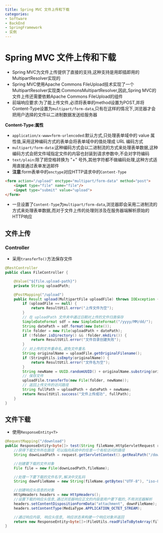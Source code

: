 ```yaml
---
title: Spring MVC 文件上传和下载
categories:
- Software
- BackEnd
- SpringFramework
- 实例
---
```

# Spring MVC 文件上传和下载

- Spring MVC为文件上传提供了直接的支持,这种支持是用即插即用的MultipartResolver实现的
- Spring MVC使用Apache Commons FileUpload技术实现了一个MultipartResolver实现类:CommonsMultipartResolver,因此,Spring MVC的文件上传还需要依赖Apache Commons FileUpload的组件
- 前端响应要求:为了能上传文件,必须将表单的method设置为POST,并将Content-Type设置为`multipart/form-data`,只有在这样的情况下,浏览器才会把用户选择的文件以二进制数据发送给服务器

**Content-Type:属性**

- `application/x-www=form-urlencoded`:默认方式,只处理表单域中的 value 属性值,采用这种编码方式的表单会将表单域中的值处理成 URL 编码方式
- `multipart/form-data`:这种编码方式会以二进制流的方式来处理表单数据,这种编码方式会把文件域指定文件的内容也封装到请求参数中,不会对字符编码
- `text/plain`:除了把空格转换为 "+" 号外,其他字符都不做编码处理,这种方式适用直接通过表单发送邮件
- **注意**:form表单中的`enctype`对应HTTP请求中的`Content-Type`

```html
<form action="/upload" enctype="multipart/form-data" method="post">
    <input type="file" name="file"/>
    <input type="submit" value="upload">
</form>
```

- 一旦设置了`Content-Type`为`multipart/form-data`,浏览器即会采用二进制流的方式来处理表单数据,而对于文件上传的处理则涉及在服务器端解析原始的HTTP响应

## 文件上传

### Controller

- 采用`transferTo()`方法保存文件

```java
@RestController
public class FileController {

    @Value("${file.upload-path}")
    private String uploadPath;

    @PostMapping("/upload")
    public Result upload(MultipartFile uploadFile) throws IOException {
        if (uploadFile == null) {
            return ResultUtil.error("上传文件为空");
        }
        // 在 uploadPath 文件夹中通过日期对上传的文件归类保存
        SimpleDateFormat sdf = new SimpleDateFormat("/yyyy/MM/dd/");
        String datePath = sdf.format(new Date());
        File folder = new File(uploadPath + datePath);
        if (!folder.isDirectory() && !folder.mkdirs()) {
            return ResultUtil.error("文件目录创建失败");
        }
        // 对上传的文件重命名,避免文件重名
        String originalName = uploadFile.getOriginalFilename();
        if (StringUtils.isEmpty(originalName)) {
            return ResultUtil.error("文件名为空");
        }
        String newName = UUID.randomUUID() + originalName.substring(originalName.lastIndexOf("."));
        // 保存文件
        uploadFile.transferTo(new File(folder, newName));
        // 返回上传文件的访问路径
        String fullPath = uploadPath + datePath + newName;
        return ResultUtil.success("文件上传成功", fullPath);
    }
}

```

## 文件下载

- 使用`ResponseEntity<T>`

```java
@RequestMapping("/download")
public ResponseEntity<byte[]> test(String fileName,HttpServletRequest request) throws IOException {
    //获得下载文件所在路径 可以指向系统中的任意一个有权访问的路径
    String downLoadPath = request.getServletContext().getRealPath("/download");

    //创建要下载的文件对象
    File file = new File(downLoadPath,fileName);

    //处理一下要下载的文件名字,解决中文乱码
    String downFileName = new String(fileName.getBytes("UTF-8"), "iso-8859-1");

    //创建响应头信息的对象
    HttpHeaders headers = new HttpHeaders();
    //设置下载的响应头信息,通过浏览器响应正文的内容是用户要下载的,不用浏览器解析
    headers.setContentDispositionFormData("attachment", downFileName);
    headers.setContentType(MediaType.APPLICATION_OCTET_STREAM);

    //通过响应内容, 响应头信息, 响应状态来构建一个响应对象并返回
    return new ResponseEntity<byte[]>(FileUtils.readFileToByteArray(file), headers, HttpStatus.CREATED);
}
```
